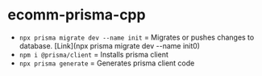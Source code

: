 # ecomm-prisma-cpp

- `npx prisma migrate dev --name init` = Migrates or pushes changes to database. [Link](npx prisma migrate dev --name init0)
- `npm i @prisma/client` = Installs prisma client
- `npx prisma generate` = Generates prisma client code
